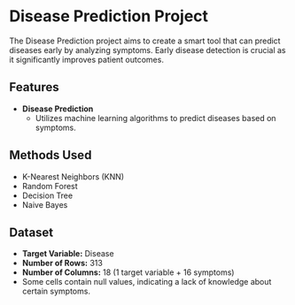 # Disease Prediction Project

The Disease Prediction project aims to create a smart tool that can predict diseases early by analyzing symptoms. Early disease detection is crucial as it significantly improves patient outcomes.

## Features

- **Disease Prediction**
  - Utilizes machine learning algorithms to predict diseases based on symptoms.
  
## Methods Used

- K-Nearest Neighbors (KNN)
- Random Forest
- Decision Tree
- Naive Bayes

## Dataset

- **Target Variable:** Disease
- **Number of Rows:** 313
- **Number of Columns:** 18 (1 target variable + 16 symptoms)
- Some cells contain null values, indicating a lack of knowledge about certain symptoms.
